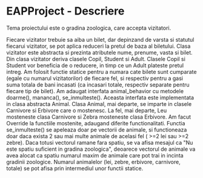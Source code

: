 # EAPProject - Descriere

Tema proiectului este o gradina zoologica, care accepta vizitatori.

Fiecare vizitator trebuie sa aiba un bilet, dar depinzand de varsta 
si statutul fiecarui vizitator, se pot aplica reduceri la pretul de baza al biletului.
Clasa vizitator este abstracta si prezinta atributele nume, prenume, vasta si bilet.
Din clasa vizitator deriva clasele Copil, Student si Adult.
Clasele Copil si Student vor beneficia de o reducere, in timp ce un Adult 
plateste pretul intreg.
Am folosit functie statice pentru a numara cate bilete sunt cumparate (egale cu numarul 
vizitatorilor) de fiecare fel, si respectiv pentru a gasi suma totala de bani incasati (ca incasari
totale, respectiv separate pentru fiecare tip de bilet).
Am adaugat interfata animal_behavior cu metodele doarme(), mananca(), se_inmulteste().
Aceasta interfata este implementata in clasa abstracta Animal. 
Clasa Animal, mai departe, se imparte in clasele Carnivore si Erbivore care o mostenesc.
La fel, mai departe, Leu mosteneste clasa Carnivore si Zebra mosteneste clasa Erbivore.
Am facut Override la functiile mostenite, adaugand diferite functionalitati.
Functia se_inmulteste() se apeleaza doar pe vectorii de animale, si functioneaza doar
daca exista 2 sau mai multe animale de acelasi fel ( >=2 lei sau >=2 zebre). Daca totusi
vectorul ramane fara spatiu, se va afisa mesajul ca "Nu este spatiu suficient in gradina zoologica",
deoarece vectorul de animale va avea alocat ca spatiu numarul maxim de animale care pot trai in
incinta gradinii zoologice.
Numarul animalelor (lei, zebre, erbivore, carnivore, totale) se pot afisa prin intermediul unor functii
statice.